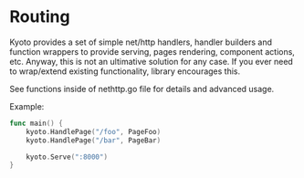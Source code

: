 # Routing

Kyoto provides a set of simple net/http handlers, handler builders and function wrappers to provide serving, pages rendering, component actions, etc. Anyway, this is not an ultimative solution for any case. If you ever need to wrap/extend existing functionality, library encourages this.

See functions inside of nethttp.go file for details and advanced usage.

Example:

```go
func main() {
	kyoto.HandlePage("/foo", PageFoo)
	kyoto.HandlePage("/bar", PageBar)

	kyoto.Serve(":8000")
}
```

